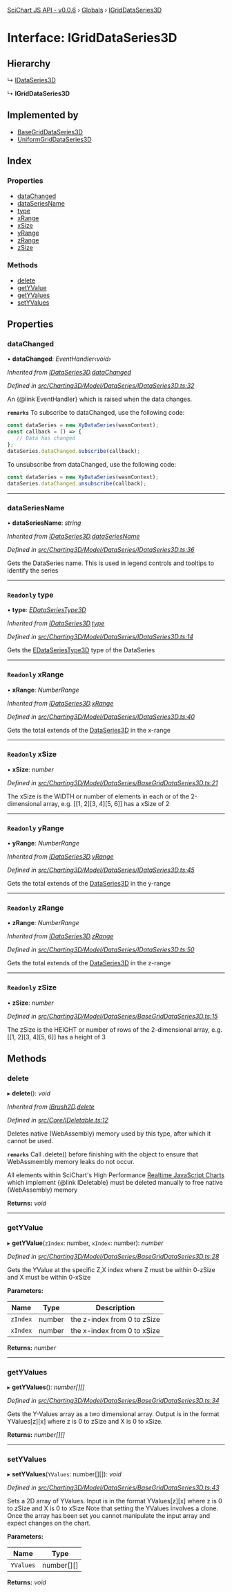 [SciChart JS API - v0.0.6](../README.md) › [Globals](../globals.md) › [IGridDataSeries3D](igriddataseries3d.md)

# Interface: IGridDataSeries3D

## Hierarchy

  ↳ [IDataSeries3D](idataseries3d.md)

  ↳ **IGridDataSeries3D**

## Implemented by

* [BaseGridDataSeries3D](../classes/basegriddataseries3d.md)
* [UniformGridDataSeries3D](../classes/uniformgriddataseries3d.md)

## Index

### Properties

* [dataChanged](igriddataseries3d.md#datachanged)
* [dataSeriesName](igriddataseries3d.md#dataseriesname)
* [type](igriddataseries3d.md#readonly-type)
* [xRange](igriddataseries3d.md#readonly-xrange)
* [xSize](igriddataseries3d.md#readonly-xsize)
* [yRange](igriddataseries3d.md#readonly-yrange)
* [zRange](igriddataseries3d.md#readonly-zrange)
* [zSize](igriddataseries3d.md#readonly-zsize)

### Methods

* [delete](igriddataseries3d.md#delete)
* [getYValue](igriddataseries3d.md#getyvalue)
* [getYValues](igriddataseries3d.md#getyvalues)
* [setYValues](igriddataseries3d.md#setyvalues)

## Properties

###  dataChanged

• **dataChanged**: *EventHandler‹void›*

*Inherited from [IDataSeries3D](idataseries3d.md).[dataChanged](idataseries3d.md#datachanged)*

*Defined in [src/Charting3D/Model/DataSeries/IDataSeries3D.ts:32](https://github.com/ABTSoftware/SciChart.Dev/blob/f6fba97af2/Web/src/SciChart/src/Charting3D/Model/DataSeries/IDataSeries3D.ts#L32)*

An {@link EventHandler} which is raised when the data changes.

**`remarks`** 
To subscribe to dataChanged, use the following code:
```ts
const dataSeries = new XyDataSeries(wasmContext);
const callback = () => {
   // Data has changed
};
dataSeries.dataChanged.subscribe(callback);
```
To unsubscribe from dataChanged, use the following code:
```ts
const dataSeries = new XyDataSeries(wasmContext);
dataSeries.dataChanged.unsubscribe(callback);
```

___

###  dataSeriesName

• **dataSeriesName**: *string*

*Inherited from [IDataSeries3D](idataseries3d.md).[dataSeriesName](idataseries3d.md#dataseriesname)*

*Defined in [src/Charting3D/Model/DataSeries/IDataSeries3D.ts:36](https://github.com/ABTSoftware/SciChart.Dev/blob/f6fba97af2/Web/src/SciChart/src/Charting3D/Model/DataSeries/IDataSeries3D.ts#L36)*

Gets the DataSeries name. This is used in legend controls and tooltips to identify the series

___

### `Readonly` type

• **type**: *[EDataSeriesType3D](../enums/edataseriestype3d.md)*

*Inherited from [IDataSeries3D](idataseries3d.md).[type](idataseries3d.md#readonly-type)*

*Defined in [src/Charting3D/Model/DataSeries/IDataSeries3D.ts:14](https://github.com/ABTSoftware/SciChart.Dev/blob/f6fba97af2/Web/src/SciChart/src/Charting3D/Model/DataSeries/IDataSeries3D.ts#L14)*

Gets the [EDataSeriesType3D](../enums/edataseriestype3d.md) type of the DataSeries

___

### `Readonly` xRange

• **xRange**: *NumberRange*

*Inherited from [IDataSeries3D](idataseries3d.md).[xRange](idataseries3d.md#readonly-xrange)*

*Defined in [src/Charting3D/Model/DataSeries/IDataSeries3D.ts:40](https://github.com/ABTSoftware/SciChart.Dev/blob/f6fba97af2/Web/src/SciChart/src/Charting3D/Model/DataSeries/IDataSeries3D.ts#L40)*

Gets the total extends of the [DataSeries3D](../classes/basedataseries3d.md) in the x-range

___

### `Readonly` xSize

• **xSize**: *number*

*Defined in [src/Charting3D/Model/DataSeries/BaseGridDataSeries3D.ts:21](https://github.com/ABTSoftware/SciChart.Dev/blob/f6fba97af2/Web/src/SciChart/src/Charting3D/Model/DataSeries/BaseGridDataSeries3D.ts#L21)*

The xSize is the WIDTH or number of elements in each or of the 2-dimensional array,
e.g. [[1, 2][3, 4][5, 6]] has a xSize of 2

___

### `Readonly` yRange

• **yRange**: *NumberRange*

*Inherited from [IDataSeries3D](idataseries3d.md).[yRange](idataseries3d.md#readonly-yrange)*

*Defined in [src/Charting3D/Model/DataSeries/IDataSeries3D.ts:45](https://github.com/ABTSoftware/SciChart.Dev/blob/f6fba97af2/Web/src/SciChart/src/Charting3D/Model/DataSeries/IDataSeries3D.ts#L45)*

Gets the total extends of the [DataSeries3D](../classes/basedataseries3d.md) in the y-range

___

### `Readonly` zRange

• **zRange**: *NumberRange*

*Inherited from [IDataSeries3D](idataseries3d.md).[zRange](idataseries3d.md#readonly-zrange)*

*Defined in [src/Charting3D/Model/DataSeries/IDataSeries3D.ts:50](https://github.com/ABTSoftware/SciChart.Dev/blob/f6fba97af2/Web/src/SciChart/src/Charting3D/Model/DataSeries/IDataSeries3D.ts#L50)*

Gets the total extends of the [DataSeries3D](../classes/basedataseries3d.md) in the z-range

___

### `Readonly` zSize

• **zSize**: *number*

*Defined in [src/Charting3D/Model/DataSeries/BaseGridDataSeries3D.ts:15](https://github.com/ABTSoftware/SciChart.Dev/blob/f6fba97af2/Web/src/SciChart/src/Charting3D/Model/DataSeries/BaseGridDataSeries3D.ts#L15)*

The zSize is the HEIGHT or number of rows of the 2-dimensional array,
e.g. [[1, 2][3, 4][5, 6]] has a height of 3

## Methods

###  delete

▸ **delete**(): *void*

*Inherited from [IBrush2D](ibrush2d.md).[delete](ibrush2d.md#delete)*

*Defined in [src/Core/IDeletable.ts:12](https://github.com/ABTSoftware/SciChart.Dev/blob/f6fba97af2/Web/src/SciChart/src/Core/IDeletable.ts#L12)*

Deletes native (WebAssembly) memory used by this type, after which it cannot be used.

**`remarks`** 
Call .delete() before finishing with the object to ensure that WebAssmembly memory leaks do
not occur.

All elements within SciChart's High Performance
[Realtime JavaScript Charts](https://www.scichart.com/javascript-chart-features) which implement
{@link IDeletable} must be deleted manually to free native (WebAssembly) memory

**Returns:** *void*

___

###  getYValue

▸ **getYValue**(`zIndex`: number, `xIndex`: number): *number*

*Defined in [src/Charting3D/Model/DataSeries/BaseGridDataSeries3D.ts:28](https://github.com/ABTSoftware/SciChart.Dev/blob/f6fba97af2/Web/src/SciChart/src/Charting3D/Model/DataSeries/BaseGridDataSeries3D.ts#L28)*

Gets the YValue at the specific Z,X index where Z must be within 0-zSize and X must be within 0-xSize

**Parameters:**

Name | Type | Description |
------ | ------ | ------ |
`zIndex` | number | the z-index from 0 to zSize |
`xIndex` | number | the x-index from 0 to xSize  |

**Returns:** *number*

___

###  getYValues

▸ **getYValues**(): *number[][]*

*Defined in [src/Charting3D/Model/DataSeries/BaseGridDataSeries3D.ts:34](https://github.com/ABTSoftware/SciChart.Dev/blob/f6fba97af2/Web/src/SciChart/src/Charting3D/Model/DataSeries/BaseGridDataSeries3D.ts#L34)*

Gets the Y-Values array as a two dimensional array. Output is in the format YValues[z][x]
where z is 0 to zSize and X is 0 to xSize.

**Returns:** *number[][]*

___

###  setYValues

▸ **setYValues**(`YValues`: number[][]): *void*

*Defined in [src/Charting3D/Model/DataSeries/BaseGridDataSeries3D.ts:43](https://github.com/ABTSoftware/SciChart.Dev/blob/f6fba97af2/Web/src/SciChart/src/Charting3D/Model/DataSeries/BaseGridDataSeries3D.ts#L43)*

Sets a 2D array of YValues. Input is in the format YValues[z][x]
where z is 0 to zSize and X is 0 to xSize
Note that setting the YValues involves a clone. Once the array has been set you cannot manipulate
the input array and expect changes on the chart.

**Parameters:**

Name | Type |
------ | ------ |
`YValues` | number[][] |

**Returns:** *void*
